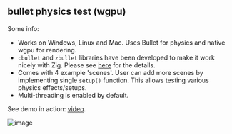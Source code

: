 ## bullet physics test (wgpu)

Some info:
* Works on Windows, Linux and Mac. Uses Bullet for physics and native wgpu for rendering.
* `cbullet` and `zbullet` libraries have been developed to make it work nicely with Zig. Please see [here](https://github.com/michal-z/zig-gamedev/tree/main/libs/zbullet) for the details.
* Comes with 4 example 'scenes'. User can add more scenes by implementing single `setup()` function. This allows testing various physics effects/setups.
* Multi-threading is enabled by default.

See demo in action: [video](https://www.youtube.com/watch?v=XUuPGigPKSI).

![image](screenshot.jpg)
